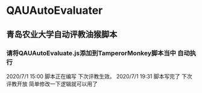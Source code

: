 # QAUAutoEvaluater
## 青岛农业大学自动评教油猴脚本
### 请将QAUAutoEvaluate.js添加到TamperorMonkey脚本当中 自动执行
2020/7/1 15:00 脚本正在编写 下次评教生效。
2020/7/1 19:31 脚本写完了 下次评教开放 简单修改一下逻辑就可以用了
